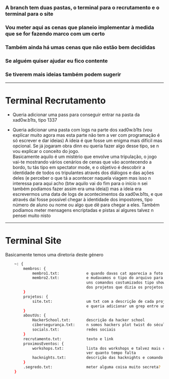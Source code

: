 ### A branch tem duas pastas, o terminal para o recrutamento e o terminal para o site  
### Vou meter aqui as cenas que planeio implementar à medida que se for fazendo marco com um certo  
### Também ainda há umas cenas que não estão bem decididas  
### Se alguém quiser ajudar eu fico contente  
### Se tiverem mais ideias também podem sugerir  

---

# Terminal Recrutamento
+ Queria adicionar uma pass para conseguir entrar na pasta da xad0w.b1ts, tipo 1337 

+ Queria adicionar uma pasta com logs na parte dos xad0w.b1ts (vou explicar muito agora mas
esta parte não tem a ver com programação é só escrever e dar ideias)
A ideia é que fosse um enigma mais difícil mas opcional. Se já jogaram obra dinn eu queria
fazer algo desse tipo, se n vou explicar o conceito do jogo.  
Basicamente aquilo é um mistério que envolve uma tripulação, o jogo vai-te mostrando vários
cenários de cenas que vão acontecendo a bordo, tu tás tipo em spectator mode, e o objetivo
é descobrir a identidade de todos os tripulantes através dos diálogos e das ações deles
(e perceber o que tá a acontecer naquela viagem mas isso n interessa para aqui acho (btw aquilo
vai do fim para o início n sei também podíamos fazer assim era uma ideia))
mas a ideia era escrevermos uma data de logs de acontecimentos da xad0w.b1ts, e que
através daí fosse possível chegar à identidade dos impostores, tipo número de aluno ou nome
ou algo que dê para chegar a eles. Também podíamos meter mensagens encriptadas e pistas aí algures
talvez n pensei muito nisto

---

# Terminal Site
Basicamente temos uma diretoria deste género

```bash
    ~: {
        membros: {
            membro1.txt:            e quando davas cat aparecia a foto em ascii art e em baixo nome + cargo + descrição ou algo do género ou então um comando tipo show membro1 
            membro2.txt:            e mudavamos o tipo do arquivo para .hs e quando davas cat só aparecia o nome + cargo + descrição ainda n me decidi também gostava de criar 
                                    uns comandos costumizados tipo show all members, show all RH (aparecia só a descrição não as fotos), e um grep entre um membro e a pasta 
                                    dos projetos que dizia os projetos em que esse membro estava a trabalhar
        }
        projetos: {
            site.txt:               um txt com a descrição de cada projeto (n sei se preciso de adicionar mais alguma coisa, talvez progresso e outros stats)
                                    e queria adicionar um grep entre um projeto e a pasta dos membros para ver os membros que estão a trabalhar neste projeto
        }
        aboutUs: {
            HackerSchool.txt:       descrição da hacker school
            cibersegurança.txt:     n somos hackers plot twist do século
            socials.txt:            redes sociais
        }
        recrutamento.txt:           texto e link
        proximosEventos: {
            workshops.txt:          lista dos workshops e talvez mais coisas e comando timeleft ou algo desse género para 
                                    ver quanto tempo falta
            hacknights.txt:         descrição das hacknights e comando timeleft
        }
        .segredo.txt:               meter alguma coisa muito secreta?
    }
